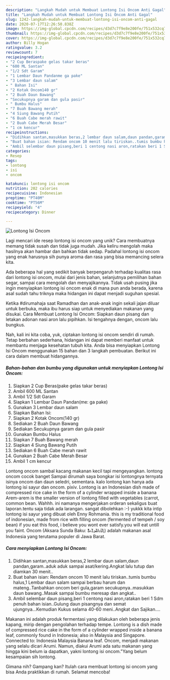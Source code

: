 ```yaml
---
description: "Langkah Mudah untuk Membuat Lontong Isi Oncom Anti Gagal"
title: "Langkah Mudah untuk Membuat Lontong Isi Oncom Anti Gagal"
slug: 1242-langkah-mudah-untuk-membuat-lontong-isi-oncom-anti-gagal
date: 2020-07-17T12:26:50.838Z
image: https://img-global.cpcdn.com/recipes/d3d7c7f9e8e200fe/751x532cq70/lontong-isi-oncom-foto-resep-utama.jpg
thumbnail: https://img-global.cpcdn.com/recipes/d3d7c7f9e8e200fe/751x532cq70/lontong-isi-oncom-foto-resep-utama.jpg
cover: https://img-global.cpcdn.com/recipes/d3d7c7f9e8e200fe/751x532cq70/lontong-isi-oncom-foto-resep-utama.jpg
author: Billy Hogan
ratingvalue: 3.2
reviewcount: 7
recipeingredient:
- "2 Cup Beraspake gelas takar beras"
- "600 ML Santan"
- "1/2 Sdt Garam"
- "1 Lembar Daun Pandanme ga pake"
- "3 Lembar daun salam"
- " Bahan Isi"
- "2 Kotak Oncom140 gr"
- "2 Buah Daun Bawang"
- "Secukupnya garam dan gula pasir"
- " Bumbu Halus"
- "7 Buah Bawang merah"
- "4 Siung Bawang Putih"
- "6 Buah Cabe merah rawit"
- "2 Buah Cabe Merah Besar"
- "1 cm kencur"
recipeinstructions:
- "Didihkan santan,masukkan beras,2 lembar daun salam,daun pandan,garam..aduk aduk sampai asat/kering.Angkat lalu tutup dan diamkan 30 menit.."
- "Buat bahan isian: Rendam oncom 10 menit lalu tiriskan..tumis bumbu halus,1 Lembar daun salam sampai berbau harum dan mateng..Tanbahkan oncom beri gula,garam secukupnya..masukkan daun bawang..Masak sampai bumbu meresap dan angkat.."
- "Ambil selembar daun pisang,beri 1 centong nasi aron,ratakan beri 1 Sdm penuh bahan isian..Gulung daun pisangnya dan semat ujungnya...Kemudian Kukus selama 40-60 meni..Angkat dan Sajikan...."
categories:
- Resep
tags:
- lontong
- isi
- oncom

katakunci: lontong isi oncom 
nutrition: 202 calories
recipecuisine: Indonesian
preptime: "PT40M"
cooktime: "PT56M"
recipeyield: "4"
recipecategory: Dinner

---
```



![Lontong Isi Oncom](https://img-global.cpcdn.com/recipes/d3d7c7f9e8e200fe/751x532cq70/lontong-isi-oncom-foto-resep-utama.jpg)

Lagi mencari ide resep lontong isi oncom yang unik? Cara membuatnya memang tidak susah dan tidak juga mudah. Jika keliru mengolah maka hasilnya akan hambar dan bahkan tidak sedap. Padahal lontong isi oncom yang enak harusnya sih punya aroma dan rasa yang bisa memancing selera kita.

Ada beberapa hal yang sedikit banyak berpengaruh terhadap kualitas rasa dari lontong isi oncom, mulai dari jenis bahan, selanjutnya pemilihan bahan segar, sampai cara mengolah dan menyajikannya. Tidak usah pusing jika ingin menyiapkan lontong isi oncom enak di mana pun anda berada, karena asal sudah tahu triknya maka hidangan ini dapat menjadi suguhan spesial.

Ketika #dirumahaja saat Ramadhan dan anak-anak ingin sekali jajan diluar untuk berbuka, maka ibu harus siap untuk menyediakan makanan yang disukai. Cara Membuat Lontong Isi Oncom: Siapkan daun pisang dan letakan adonan nasi aron lalu pipihkan. Isi tengahnya dengan, oncom lalu bungkus.


Nah, kali ini kita coba, yuk, ciptakan lontong isi oncom sendiri di rumah. Tetap berbahan sederhana, hidangan ini dapat memberi manfaat untuk membantu menjaga kesehatan tubuh kita. Anda bisa menyiapkan Lontong Isi Oncom menggunakan 15 bahan dan 3 langkah pembuatan. Berikut ini cara dalam membuat hidangannya.

<!--inarticleads1-->

##### Bahan-bahan dan bumbu yang digunakan untuk menyiapkan Lontong Isi Oncom:

1. Siapkan 2 Cup Beras(pake gelas takar beras)
1. Ambil 600 ML Santan
1. Ambil 1/2 Sdt Garam
1. Siapkan 1 Lembar Daun Pandan(me: ga pake)
1. Gunakan 3 Lembar daun salam
1. Siapkan  Bahan Isi:
1. Siapkan 2 Kotak Oncom(140 gr)
1. Sediakan 2 Buah Daun Bawang
1. Sediakan Secukupnya garam dan gula pasir
1. Gunakan  Bumbu Halus
1. Siapkan 7 Buah Bawang merah
1. Siapkan 4 Siung Bawang Putih
1. Sediakan 6 Buah Cabe merah rawit
1. Gunakan 2 Buah Cabe Merah Besar
1. Ambil 1 cm kencur


Lontong oncom sambal kacang makanan kecil tapi mengeyangkan. lontong oncom cocok banget Sampai dirumah saya bongkar isi lontongnya ternyata isinya oncom dan daun seledri, sementara. kalo lontong kan hanya ada lontong isi sayur dan oncom. pixiv. Lontong is an Indonesian dish made of compressed rice cake in the form of a cylinder wrapped inside a banana Arem-arem is the smaller version of lontong filled with vegetables (carrot, common bean. Wahhh. ini namanya mengerjakan orderan sekaligus buat laporan.tentu saja tidak ada larangan. sangat dibolehkan :-) yukkk kita intip lontong isi sayur yang dibuat oleh Enny Rohmania. this is my traditional food of indonesian, made from rice with filling oncom (fermented of tempeh / soy bean) if you eat this food, i believe you wont ever satisfy.you will eat untill you faint. Oncom (Aksara Sunda Baku: ᮇᮔ᮪ᮎᮧᮙ᮪) adalah makanan asal Indonesia yang terutama populer di Jawa Barat. 

<!--inarticleads2-->

##### Cara menyiapkan Lontong Isi Oncom:

1. Didihkan santan,masukkan beras,2 lembar daun salam,daun pandan,garam..aduk aduk sampai asat/kering.Angkat lalu tutup dan diamkan 30 menit..
1. Buat bahan isian: Rendam oncom 10 menit lalu tiriskan..tumis bumbu halus,1 Lembar daun salam sampai berbau harum dan mateng..Tanbahkan oncom beri gula,garam secukupnya..masukkan daun bawang..Masak sampai bumbu meresap dan angkat..
1. Ambil selembar daun pisang,beri 1 centong nasi aron,ratakan beri 1 Sdm penuh bahan isian..Gulung daun pisangnya dan semat ujungnya...Kemudian Kukus selama 40-60 meni..Angkat dan Sajikan....


Makanan ini adalah produk fermentasi yang dilakukan oleh beberapa jenis kapang, mirip dengan pengolahan terhadap tempe. Lontong is a dish made of compressed rice cake in the form of a cylinder wrapped inside a banana leaf, commonly found in Indonesia; also in Malaysia and Singapore. Connected to: Indonesia Malaysia Banana leaf. Oncom, menjadi makanan yang selalu dicari Arumi. Namun, diakui Arumi ada satu makanan yang hingga kini belum ia dapatkan, yakni lontong isi oncom.&#34;Yang belum kesampaian sih lontong. 

Gimana nih? Gampang kan? Itulah cara membuat lontong isi oncom yang bisa Anda praktikkan di rumah. Selamat mencoba!
